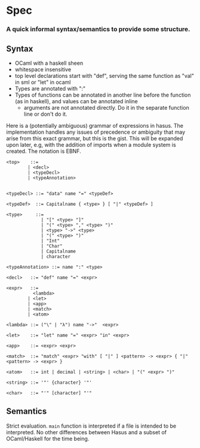 # Spec 
### A quick informal syntax/semantics to provide some structure.

## Syntax
* OCaml with a haskell sheen
* whitespace insensitive
* top level declarations start with "def", serving the same function as "val" in sml or "let" in ocaml
* Types are annotated with ":"
* Types of functions can be annotated in another line before the function (as in haskell), and values can be annotated inline
    *  arguments are not annotated directly. Do it in the separate function line or don't do it.

Here is a (potentially ambiguous) grammar of expressions in hasus. 
The implementation handles any issues of precedence or ambiguity that may arise from this exact grammar, but this is the gist.
This will be expanded upon later, e.g, with the addition of imports when a module system is created.
The notation is EBNF.

```
<top>    ::= 
        | <decl>
        | <typeDecl>
        | <typeAnnotation>
        

<typeDecl> ::= "data" name "=" <typeDef>

<typeDef>  ::= Capitalname { <type> } [ "|" <typeDef> ]

<type>     ::= 
             | "[" <type> "]" 
             | "(" <type> "," <type> ")"
             | <type> "->" <type>
             | "(" <type> ")"
             | "Int"
             | "Char"
             | Capitalname
             | character

<typeAnnotation> ::= name ":" <type>

<decl>   ::= "def" name "=" <expr>
        
<expr>   ::=
          <lambda>
        | <let>
        | <app>
        | <match>
        | <atom>
        
<lambda> ::= ("\" | "λ") name "->"  <expr>

<let>    ::= "let" name "=" <expr> "in" <expr>

<app>    ::= <expr> <expr>

<match>  ::= "match" <expr> "with" [ "|" ] <pattern> -> <expr> { "|" <pattern> -> <expr> }

<atom>   ::= int | decimal | <string> | <char> | "(" <expr> ")"

<string> ::= '"' {character} '"'

<char>   ::= "'" [character] "'"
```

## Semantics
Strict evaluation.
`main` function is interpreted if a file is intended to be interpreted.
No other differences between Hasus and a subset of OCaml/Haskell for the time being.
